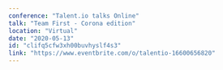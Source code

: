 ```yaml
---
conference: "Talent.io talks Online"
talk: "Team First - Corona edition"
location: "Virtual"
date: "2020-05-13"
id: "clifq5cfw3xh00buvhyslf4s3"
link: "https://www.eventbrite.com/o/talentio-16600656820"
---
```


